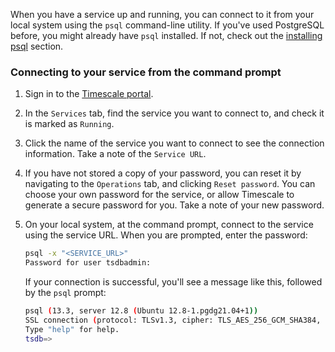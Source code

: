 When you have a service up and running, you can connect to it from your local
system using the `psql` command-line utility. If you've used PostgreSQL before,
you might already have `psql` installed. If not, check out the [installing
psql][install-psql] section.

<Procedure>

### Connecting to your service from the command prompt

1.  Sign in to the [Timescale portal][tsc-portal].
1.  In the `Services` tab, find the service you want to connect to, and check
    it is marked as `Running`.
1.  Click the name of the service you want to connect to see the connection
    information. Take a note of the `Service URL`.
1.  [](#)<Optional /> If you have not stored a copy of your password, you can
    reset it by navigating to the `Operations` tab, and clicking
    `Reset password`. You can choose your own password for the service, or allow
    Timescale to generate a secure password for you. Take a note of your new
    password.
1.  On your local system, at the command prompt, connect to the service using
    the service URL. When you are prompted, enter the password:

    ```bash
    psql -x "<SERVICE_URL>"
    Password for user tsdbadmin:
    ```

    If your connection is successful, you'll see a message like this, followed
    by the `psql` prompt:

    ```bash
    psql (13.3, server 12.8 (Ubuntu 12.8-1.pgdg21.04+1))
    SSL connection (protocol: TLSv1.3, cipher: TLS_AES_256_GCM_SHA384, bits: 256, compression: off)
    Type "help" for help.
    tsdb=>
    ```

</Procedure>

[install-psql]: /use-timescale/:currentVersion:/integrations/query-admin/about-psql/
[tsc-portal]: https://console.cloud.timescale.com/
